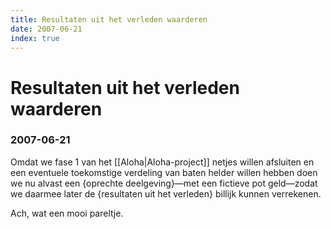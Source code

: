 ```yaml
---
title: Resultaten uit het verleden waarderen
date: 2007-06-21
index: true
---
```


# Resultaten uit het verleden waarderen
### 2007-06-21

Omdat we fase 1 van het [[Aloha|Aloha-project]] netjes willen afsluiten en een eventuele toekomstige verdeling van baten helder willen hebben doen we nu alvast een {oprechte deelgeving}—met een fictieve pot geld—zodat we daarmee later de {resultaten uit het verleden} billijk kunnen verrekenen.

Ach, wat een mooi pareltje.